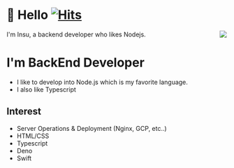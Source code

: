 # 👋 Hello [![Hits](https://hits.seeyoufarm.com/api/count/incr/badge.svg?url=https%3A%2F%2Fgithub.com%2FHeavyrisem&count_bg=%2379C83D&title_bg=%23555555&icon=&icon_color=%23E7E7E7&title=hits&edge_flat=false)](https://hits.seeyoufarm.com)

<img align="right" src="https://github-readme-stats.vercel.app/api/top-langs/?username=heavyrisem&layout=compact&theme=graywhite" />

I'm Insu, a backend developer who likes Nodejs.


# I'm BackEnd Developer
- I like to develop into Node.js which is my favorite language.
- I also like Typescript

## Interest
- Server Operations & Deployment (Nginx, GCP, etc..)
- HTML/CSS
- Typescript
- Deno
- Swift
